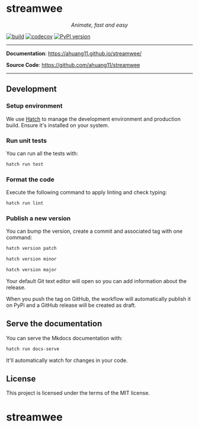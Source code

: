 # streamwee

<p align="center">
    <em>Animate, fast and easy</em>
</p>

[![build](https://github.com/ahuang11/streamwee/workflows/Build/badge.svg)](https://github.com/ahuang11/streamwee/actions)
[![codecov](https://codecov.io/gh/ahuang11/streamwee/branch/master/graph/badge.svg)](https://codecov.io/gh/ahuang11/streamwee)
[![PyPI version](https://badge.fury.io/py/streamwee.svg)](https://badge.fury.io/py/streamwee)

---

**Documentation**: <a href="https://ahuang11.github.io/streamwee/" target="_blank">https://ahuang11.github.io/streamwee/</a>

**Source Code**: <a href="https://github.com/ahuang11/streamwee" target="_blank">https://github.com/ahuang11/streamwee</a>

---

## Development

### Setup environment

We use [Hatch](https://hatch.pypa.io/latest/install/) to manage the development environment and production build. Ensure it's installed on your system.

### Run unit tests

You can run all the tests with:

```bash
hatch run test
```

### Format the code

Execute the following command to apply linting and check typing:

```bash
hatch run lint
```

### Publish a new version

You can bump the version, create a commit and associated tag with one command:

```bash
hatch version patch
```

```bash
hatch version minor
```

```bash
hatch version major
```

Your default Git text editor will open so you can add information about the release.

When you push the tag on GitHub, the workflow will automatically publish it on PyPi and a GitHub release will be created as draft.

## Serve the documentation

You can serve the Mkdocs documentation with:

```bash
hatch run docs-serve
```

It'll automatically watch for changes in your code.

## License

This project is licensed under the terms of the MIT license.
# streamwee
